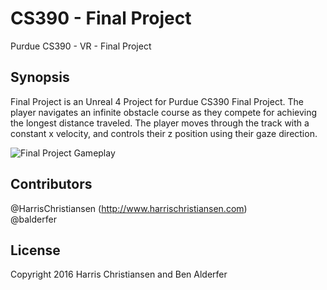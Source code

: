 # CS390 - Final Project
Purdue CS390 - VR - Final Project

## Synopsis

Final Project is an Unreal 4 Project for Purdue CS390 Final Project. The player navigates an infinite obstacle course as they compete for achieving the longest distance traveled. The player moves through the track with a constant x velocity, and controls their z position using their gaze direction.  

<img src='http://files.harrischristiansen.com/021s0q1Y0B3D/download/Screen%20Recording%202016-04-27%20at%2006.25%20AM.gif' title='Video Walkthrough' width='' alt='Final Project Gameplay' />

## Contributors

@HarrisChristiansen (http://www.harrischristiansen.com)  
@balderfer  

## License

Copyright 2016 Harris Christiansen and Ben Alderfer  

